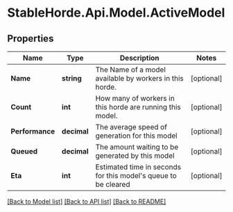# StableHorde.Api.Model.ActiveModel

## Properties

Name | Type | Description | Notes
------------ | ------------- | ------------- | -------------
**Name** | **string** | The Name of a model available by workers in this horde. | [optional] 
**Count** | **int** | How many of workers in this horde are running this model. | [optional] 
**Performance** | **decimal** | The average speed of generation for this model | [optional] 
**Queued** | **decimal** | The amount waiting to be generated by this model | [optional] 
**Eta** | **int** | Estimated time in seconds for this model&#39;s queue to be cleared | [optional] 

[[Back to Model list]](../README.md#documentation-for-models) [[Back to API list]](../README.md#documentation-for-api-endpoints) [[Back to README]](../README.md)

